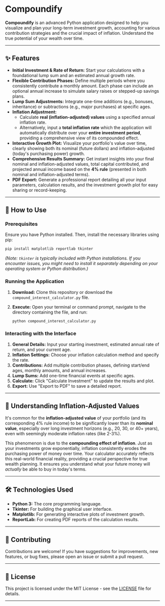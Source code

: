 # Compoundify

**Compoundify** is an advanced Python application designed to help you visualize and plan your long-term investment growth, accounting for various contribution strategies and the crucial impact of inflation. Understand the true potential of your wealth over time.

-----

## ✨ Features

  * **Initial Investment & Rate of Return:** Start your calculations with a foundational lump sum and an estimated annual growth rate.
  * **Flexible Contribution Phases:** Define multiple periods where you consistently contribute a monthly amount. Each phase can include an optional annual increase to simulate salary raises or stepped-up savings plans.
  * **Lump Sum Adjustments:** Integrate one-time additions (e.g., bonuses, inheritance) or subtractions (e.g., major purchases) at specific ages.
  * **Inflation Adjustment:**
      * Calculate **real (inflation-adjusted) values** using a specified annual inflation rate.
      * Alternatively, input a **total inflation rate** which the application will automatically distribute over your **entire investment period**, providing a comprehensive view of its compounded effect.
  * **Interactive Growth Plot:** Visualize your portfolio's value over time, clearly showing both its nominal (future dollars) and inflation-adjusted (today's purchasing power) growth.
  * **Comprehensive Results Summary:** Get instant insights into your final nominal and inflation-adjusted values, total capital contributed, and projected annual income based on the **4% rule** (presented in both nominal and inflation-adjusted terms).
  * **PDF Export:** Generate a professional report detailing all your input parameters, calculation results, and the investment growth plot for easy sharing or record-keeping.

-----

## 🚀 How to Use

### Prerequisites

Ensure you have Python installed. Then, install the necessary libraries using pip:

```bash
pip install matplotlib reportlab tkinter
```

*(Note: `tkinter` is typically included with Python installations. If you encounter issues, you might need to install it separately depending on your operating system or Python distribution.)*

### Running the Application

1.  **Download:** Clone this repository or download the `compound_interest_calculator.py` file.

2.  **Execute:** Open your terminal or command prompt, navigate to the directory containing the file, and run:

    ```bash
    python compound_interest_calculator.py
    ```

### Interacting with the Interface

1.  **General Details:** Input your starting investment, estimated annual rate of return, and your current age.
2.  **Inflation Settings:** Choose your inflation calculation method and specify the rate.
3.  **Contributions:** Add multiple contribution phases, defining start/end ages, monthly amounts, and annual increases.
4.  **Lump Sums:** Add one-time financial events at specific ages.
5.  **Calculate:** Click "Calculate Investment" to update the results and plot.
6.  **Export:** Use "Export to PDF" to save a detailed report.

-----

## 🧐 Understanding Inflation-Adjusted Values

It's common for the **inflation-adjusted value** of your portfolio (and its corresponding 4% rule income) to be significantly lower than its **nominal value**, especially over long investment horizons (e.g., 20, 30, or 40+ years), even with seemingly moderate inflation rates (like 2-3%).

This phenomenon is due to the **compounding effect of inflation**. Just as your investments grow exponentially, inflation consistently erodes the purchasing power of money over time. Your calculator accurately reflects this real-world financial reality, providing a crucial perspective for true wealth planning. It ensures you understand what your future money will *actually* be able to buy in today's terms.

-----

## 🛠️ Technologies Used

  * **Python 3:** The core programming language.
  * **Tkinter:** For building the graphical user interface.
  * **Matplotlib:** For generating interactive plots of investment growth.
  * **ReportLab:** For creating PDF reports of the calculation results.

-----

## 🤝 Contributing

Contributions are welcome\! If you have suggestions for improvements, new features, or bug fixes, please open an issue or submit a pull request.

-----

## 📄 License

This project is licensed under the MIT License - see the [LICENSE](https://www.google.com/search?q=LICENSE) file for details.

-----
